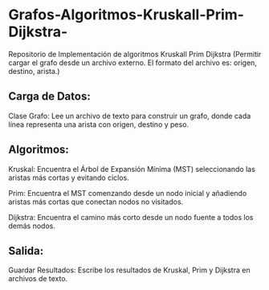 # Grafos-Algoritmos-Kruskall-Prim-Dijkstra-
Repositorio de Implementación de algoritmos Kruskall Prim Dijkstra (Permitir cargar el grafo desde un archivo externo. El formato del archivo es: origen, destino, arista.)


## Carga de Datos:

Clase Grafo: Lee un archivo de texto para construir un grafo, donde cada línea representa una arista con origen, destino y peso.

## Algoritmos:

Kruskal: Encuentra el Árbol de Expansión Mínima (MST) seleccionando las aristas más cortas y evitando ciclos.

Prim: Encuentra el MST comenzando desde un nodo inicial y añadiendo aristas más cortas que conectan nodos no visitados.

Dijkstra: Encuentra el camino más corto desde un nodo fuente a todos los demás nodos.

## Salida:

Guardar Resultados: Escribe los resultados de Kruskal, Prim y Dijkstra en archivos de texto.
